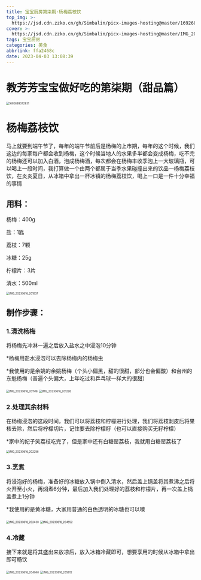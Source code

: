 ```yaml
---
title: 宝宝厨房第柒期·杨梅荔枝饮
top_img: >-
  https://jsd.cdn.zzko.cn/gh/Simbalin/picx-images-hosting@master/1692689372931.63rzr9kd8b00.jpg
cover: >-
  https://jsd.cdn.zzko.cn/gh/Simbalin/picx-images-hosting@master/IMG_20230616_205812.6evd2sda2s40.jpg
tags: 宝宝厨房
categories: 美食
abbrlink: ffa2468c
date: 2023-04-03 13:08:39
---
```

<meta name="referrer" content="no-referrer"/>

# 教芳芳宝宝做好吃的第柒期（甜品篇）

<img src="https://jsd.cdn.zzko.cn/gh/Simbalin/picx-images-hosting@master/1692689372931.63rzr9kd8b00.jpg" alt="1692689372931" style="zoom:50%;" />

# 杨梅荔枝饮

马上就要到端午节了，每年的端午节前后是杨梅的上市期，每年的这个时候，我们这边的每家每户都会收到杨梅，这个时候当地人的水果多半都会变成杨梅，吃不完的杨梅还可以加入白酒，泡成杨梅酒，每次都会在杨梅丰收季泡上一大玻璃瓶，可以喝上一段时间，我打算做一个由两个都属于当季水果碰撞出来的饮品—杨梅荔枝饮，在炎炎夏日，从冰箱中拿出一杯冰镇的杨梅荔枝饮，喝上一口是一件十分幸福的事情

## 用料：

杨梅：400g

盐：1匙

荔枝：7颗

冰糖：25g

柠檬片：3片

清水：500ml

<img src="https://jsd.cdn.zzko.cn/gh/Simbalin/picx-images-hosting@master/IMG_20230616_201037.6q8ds0x726o0.jpg" alt="IMG_20230616_201037" style="zoom:50%;" />

## 制作步骤：

### 1.清洗杨梅

将杨梅先冲淋一遍之后放入盐水之中浸泡10分钟

*杨梅用盐水浸泡可以去除杨梅内的杨梅虫

*我使用的是余姚的余姚杨梅（个头小偏黑，甜的很甜，部分也会偏酸）和台州的东魁杨梅（普遍个头偏大，上年吃过和乒乓球一样大的很甜）

<img src="https://jsd.cdn.zzko.cn/gh/Simbalin/picx-images-hosting@master/IMG_20230616_201146.3mzcxqj4ufc0.jpg" alt="IMG_20230616_201146" style="zoom:50%;" />
<img src="https://jsd.cdn.zzko.cn/gh/Simbalin/picx-images-hosting@master/IMG_20230616_201226.6vevg4syr2s0.jpg" alt="IMG_20230616_201226" style="zoom:50%;" />

### 2.处理其余材料

在杨梅浸泡的这段时间，我们可以将荔枝和柠檬进行处理，我们将荔枝剥皮后将果核去除，然后将柠檬切片，记住要去除柠檬籽（也可以直接购买无籽柠檬）

*家中的妃子笑荔枝吃完了，但是家中还有白糖罂荔枝，我就用白糖罂荔枝了

<img src="https://jsd.cdn.zzko.cn/gh/Simbalin/picx-images-hosting@master/IMG_20230616_202256.6eua332e6y80.jpg" alt="IMG_20230616_202256" style="zoom:50%;" />

### 3.烹煮

将浸泡好的杨梅，准备好的冰糖放入锅中倒入清水，然后盖上锅盖将其煮沸之后将火开至小火，再焖煮6分钟，最后加入我们处理好的荔枝和柠檬片，再一次盖上锅盖煮上1分钟

*我使用的是黄冰糖，大家用普通的白色透明的冰糖也可以噢

<img src="https://jsd.cdn.zzko.cn/gh/Simbalin/picx-images-hosting@master/IMG_20230616_202430.3apjul3hwwc0.jpg" alt="IMG_20230616_202430" style="zoom:50%;" />
<img src="https://jsd.cdn.zzko.cn/gh/Simbalin/picx-images-hosting@master/IMG_20230616_204552.52kvs4426pk0.jpg" alt="IMG_20230616_204552" style="zoom:50%;" />

### 4.冷藏

接下来就是将其盛出来放凉后，放入冰箱冷藏即可，想要享用的时候从冰箱中拿出即可畅饮

<img src="https://jsd.cdn.zzko.cn/gh/Simbalin/picx-images-hosting@master/IMG_20230616_204940.77m0tty8vkg0.jpg" alt="IMG_20230616_204940" style="zoom:50%;" />
<img src="https://jsd.cdn.zzko.cn/gh/Simbalin/picx-images-hosting@master/IMG_20230616_205812.6evd2sda2s40.jpg" alt="IMG_20230616_205812" style="zoom:50%;" />